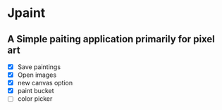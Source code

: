 # Jpaint
## A Simple paiting application primarily for pixel art

- [x] Save paintings
- [x] Open images
- [x] new canvas option
- [x] paint bucket
- [ ] color picker
